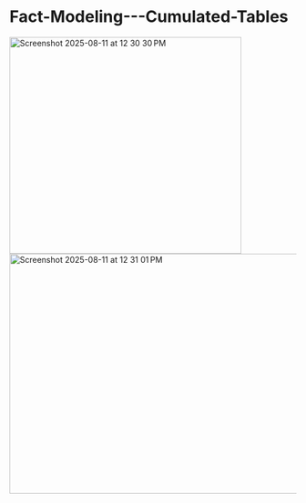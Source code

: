 # Fact-Modeling---Cumulated-Tables

<img width="407" height="381" alt="Screenshot 2025-08-11 at 12 30 30 PM" src="https://github.com/user-attachments/assets/a653bde0-51b3-409f-a049-ffbd564c61ee" />
<img width="753" height="422" alt="Screenshot 2025-08-11 at 12 31 01 PM" src="https://github.com/user-attachments/assets/4141cbe0-842c-439a-92a9-529665a17c7d" />
